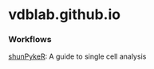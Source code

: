 # vdblab.github.io

### Workflows

[shunPykeR](https://github.com/kousaa/shunPykeR): A guide to single cell analysis

